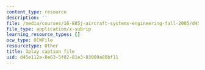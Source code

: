 ```yaml
---
content_type: resource
description: ''
file: /media/courses/16-885j-aircraft-systems-engineering-fall-2005/d45e112e8e635f8281e383009a80bf11_rV5eSoBqrsY.vtt
file_type: application/x-subrip
learning_resource_types: []
ocw_type: OCWFile
resourcetype: Other
title: 3play caption file
uid: d45e112e-8e63-5f82-81e3-83009a80bf11
---
```

